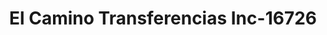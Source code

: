 ---
f_zip-code: 92025
f_state-code: CA
title: El Camino Transferencias Inc-16726
f_phone: 760-796-7615
f_city-only: Escondido
f_address: 609 North Broadway Escondido
f_location-unique-id: '16726'
slug: el-camino-transferencias-inc-16726
updated-on: '2024-05-30T13:46:58.046Z'
created-on: '2024-05-30T13:36:59.803Z'
published-on: '2024-05-30T13:54:32.469Z'
f_city-state: cms/city/escondido-ca.md
f_company: cms/company/el-camino-transferencias-inc.md
f_state: cms/state/california.md
layout: '[payday-loan].html'
tags: payday-loan
---